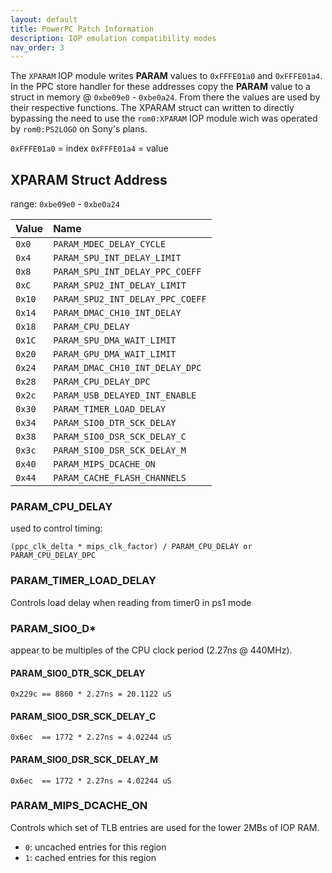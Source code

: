 ```yaml
---
layout: default
title: PowerPC Patch Information
description: IOP emulation compatibility modes
nav_order: 3
---
```

The `XPARAM` IOP module writes **PARAM** values to `0xFFFE01a0` and `0xFFFE01a4`. 
In the PPC store handler for these addresses copy the **PARAM** value to a 
struct in memory @ `0xbe09e0` - `0xbe0a24`. From there the values are used
by their respective functions. The XPARAM struct can written to directly
bypassing the need to use the `rom0:XPARAM` IOP module wich was operated by `rom0:PS2LOGO` on Sony's plans.

`0xFFFE01a0` = index
`0xFFFE01a4` = value

## XPARAM Struct Address

range: `0xbe09e0` - `0xbe0a24`

| Value  | Name                             |
|:-------|:---------------------------------|
| `0x0`  | `PARAM_MDEC_DELAY_CYCLE`         |
| `0x4`  | `PARAM_SPU_INT_DELAY_LIMIT`      |
| `0x8`  | `PARAM_SPU_INT_DELAY_PPC_COEFF`  |
| `0xC`  | `PARAM_SPU2_INT_DELAY_LIMIT`     |
| `0x10` | `PARAM_SPU2_INT_DELAY_PPC_COEFF` |
| `0x14` | `PARAM_DMAC_CH10_INT_DELAY`      |
| `0x18` | `PARAM_CPU_DELAY`                |
| `0x1C` | `PARAM_SPU_DMA_WAIT_LIMIT`       |
| `0x20` | `PARAM_GPU_DMA_WAIT_LIMIT`       |
| `0x24` | `PARAM_DMAC_CH10_INT_DELAY_DPC`  |
| `0x28` | `PARAM_CPU_DELAY_DPC`            |
| `0x2c` | `PARAM_USB_DELAYED_INT_ENABLE`   |
| `0x30` | `PARAM_TIMER_LOAD_DELAY`         |
| `0x34` | `PARAM_SIO0_DTR_SCK_DELAY`       |
| `0x38` | `PARAM_SIO0_DSR_SCK_DELAY_C`     |
| `0x3c` | `PARAM_SIO0_DSR_SCK_DELAY_M`     |
| `0x40` | `PARAM_MIPS_DCACHE_ON`           |
| `0x44` | `PARAM_CACHE_FLASH_CHANNELS`     |

### PARAM_CPU_DELAY
used to control timing: 
```
(ppc_clk_delta * mips_clk_factor) / PARAM_CPU_DELAY or PARAM_CPU_DELAY_DPC
```

### PARAM_TIMER_LOAD_DELAY
Controls load delay when reading from timer0 in ps1 mode

### PARAM_SIO0_D* 
appear to be multiples of the CPU clock period (2.27ns @ 440MHz).
#### PARAM_SIO0_DTR_SCK_DELAY
```
0x229c == 8860 * 2.27ns = 20.1122 uS
```
#### PARAM_SIO0_DSR_SCK_DELAY_C
```
0x6ec  == 1772 * 2.27ns = 4.02244 uS
```
#### PARAM_SIO0_DSR_SCK_DELAY_M
```
0x6ec  == 1772 * 2.27ns = 4.02244 uS
```

### PARAM_MIPS_DCACHE_ON
Controls which set of TLB entries are used for the lower 2MBs of IOP RAM.
- `0`: uncached entries for this region
- `1`: cached entries for this region